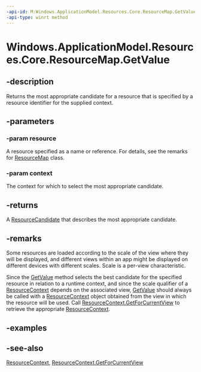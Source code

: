 ----api-id: M:Windows.ApplicationModel.Resources.Core.ResourceMap.GetValue(System.String,Windows.ApplicationModel.Resources.Core.ResourceContext)
-api-type: winrt method
---<!-- Method syntaxpublic Windows.ApplicationModel.Resources.Core.ResourceCandidate GetValue(System.String resource, Windows.ApplicationModel.Resources.Core.ResourceContext context)--># Windows.ApplicationModel.Resources.Core.ResourceMap.GetValue## -descriptionReturns the most appropriate candidate for a resource that is specified by a resource identifier for the supplied context.<!--Writer todo: link to doc on how to form a resource identifier.-->## -parameters### -param resourceA resource specified as a name or reference. For details, see the remarks for [ResourceMap](resourcemap.md) class.### -param contextThe context for which to select the most appropriate candidate.## -returnsA [ResourceCandidate](resourcecandidate.md) that describes the most appropriate candidate.## -remarksSome resources are loaded according to the scale of the view where they will be displayed, and different views within an app might be displayed on different devices with different scales. Scale is a per-view characteristic.Since the [GetValue](resourcemap_getvalue_1450213417.md) method selects the best candidate for the specified resource in relation to a runtime context, and since the scale qualifier of a [ResourceContext](resourcecontext.md) depends on the associated view, [GetValue](resourcemap_getvalue_1450213417.md) should always be called with a [ResourceContext](resourcecontext.md) object obtained from the view in which the resource will be used. Call [ResourceContext.GetForCurrentView](resourcecontext_getforcurrentview.md) to retrieve the appropriate [ResourceContext](resourcecontext.md).## -examples## -see-also[ResourceContext](resourcecontext.md), [ResourceContext.GetForCurrentView](resourcecontext_getforcurrentview.md)